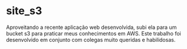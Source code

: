 # site_s3
Aproveitando a recente aplicação web desenvolvida, subi ela para um bucket s3 para praticar meus conhecimentos em AWS. Este trabalho foi desenvolvido em conjunto com colegas muito queridas e habilidosas.
